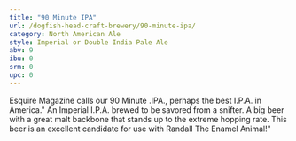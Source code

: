 ```yaml
---
title: "90 Minute IPA"
url: /dogfish-head-craft-brewery/90-minute-ipa/
category: North American Ale
style: Imperial or Double India Pale Ale
abv: 9
ibu: 0
srm: 0
upc: 0
---
```

Esquire Magazine calls our 90 Minute .IPA., perhaps the best I.P.A. in America." An Imperial I.P.A. brewed to be savored from a snifter. A big beer with a great malt backbone that stands up to the extreme hopping rate. This beer is an excellent candidate for use with Randall The Enamel Animal!"
